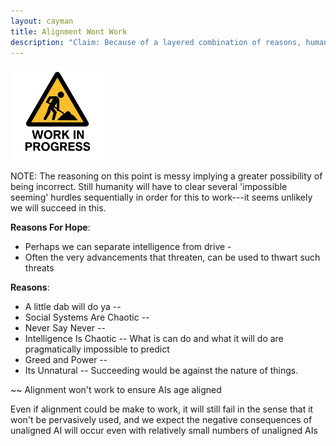 ```yaml
---
layout: cayman
title: Alignment Wont Work
description: "Claim: Because of a layered combination of reasons, humanity will fail to align the AIs we build."
---
```


<img src="../assets/images/WorkInProgress.png" height="150px;" />



NOTE: The reasoning on this point is messy implying a greater possibility of being incorrect.  Still humanity will have to clear several 'impossible seeming' hurdles sequentially in order for this to work---it seems unlikely we will succeed in this.


**Reasons For Hope**:
- Perhaps we can separate intelligence from drive - 
- Often the very advancements that threaten, can be used to thwart such threats

**Reasons**:
- A little dab will do ya -- 
- Social Systems Are Chaotic --
- Never Say Never -- 
- Intelligence Is Chaotic -- What is can do and what it will do are pragmatically impossible to predict
- Greed and Power -- 
- Its Unnatural -- Succeeding would be against the nature of things.



~~
Alignment won't work to ensure AIs age aligned 

Even if alignment could be make to work, it will still fail in the sense that it won't be pervasively used, and we expect the negative consequences of unaligned AI will occur even with relatively small numbers of unaligned AIs